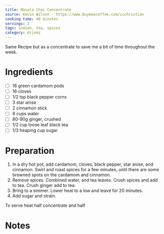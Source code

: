 ```yaml
---
title: Masala Chai Concentrate
source: Kevin Wilson - https://www.buymeacoffee.com/ccchristian
cooking time: 40 minutes
servings: 2
tags: indian, tea, spices
category: drinks
---
```


Same Recipe but as a concentrate to save me a bit of time throughout the week.

Ingredients
===========

* [ ] 16 green cardamom pods
* [ ] 16 cloves
* [ ] 1/2 tsp black pepper corns
* [ ] 3 star anise
* [ ] 2 cinnamon stick
* [ ] 8 cups water
* [ ] 80-90g ginger, crushed
* [ ] 1/2 cup loose leaf black tea
* [ ] 1/3 heaping cup sugar

Preparation
===========
1. In a dry hot pot, add cardamom, cloves, black pepper, star anise, and cinnamon. Swirl and roast spices for a few minutes, until there are some browned spots on the cardamom and cinnamon.
2. Remove spices. Combined water, and tea leaves. Crush spices and add to tea. Crush ginger add to tea. 
4. Bring to a simmer. Lower heat to a low and leave for 20 minutes.
5. Add sugar and strain.

To serve heat half concentrate and half

Notes
=====
